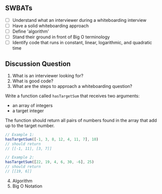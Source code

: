 ## SWBATs
- [ ] Understand what an interviewer during a whiteboarding interview 
- [ ] Have a solid whiteboarding approach 
- [ ] Define 'algorithm' 
- [ ] Stand their ground in front of Big O terminology 
- [ ] Identify code that runs in constant, linear, logarithmic, and quadratic time 

## Discussion Question
1. What is an interviewer looking for? 
2. What is good code? 
3. What are the steps to approach a whiteboarding question? 

Write a function called
`hasTargetSum` that receives two arguments:
  * an array of integers
  * a target integer

The function should return all pairs of numbers found in the array that add up to the target number.

```js
// Example 1:
hasTargetSum([-1, 3, 8, 12, 4, 11, 7], 10)
// should return
// [[-1, 11], [3, 7]] 

// Example 2:
hasTargetSum([22, 19, 4, 6, 30, -6], 25)
// should return
// [[19, 6]] 
```
4. Algorithm
5. Big O Notation  
